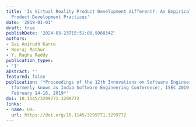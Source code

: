 ```yaml
---
title: 'Is Virtual Reality Product Development different?: An Empirical Study on VR
  Product Development Practices'
date: '2019-01-01'
draft: true
publishDate: '2024-03-23T15:51:00.996034Z'
authors:
- Sai Anirudh Karre
- Neeraj Mathur
- Y. Raghu Reddy
publication_types:
- '1'
abstract: ''
featured: false
publication: '*Proceedings of the 12th Innovations on Software Engineering Conference
  (formerly known as India Software Engineering Conference), ISEC 2019, Pune, India,
  February 14-16, 2019*'
doi: 10.1145/3299771.3299772
links:
- name: URL
  url: https://doi.org/10.1145/3299771.3299772
---
```


